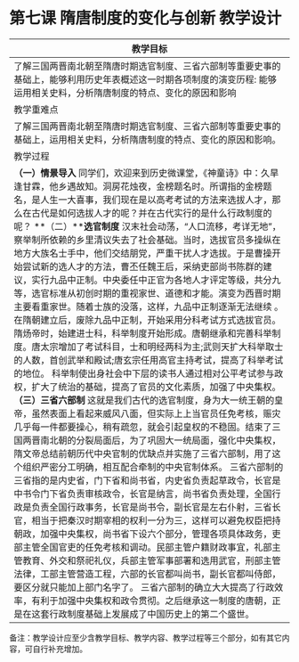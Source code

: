 # 第七课 隋唐制度的变化与创新 教学设计

| 教学目标                                                     |
| ------------------------------------------------------------ |
| 了解三国两晋南北朝至隋唐时期选官制度、三省六部制等重要史事的基础上，能够利用历史年表概述这一时期各项制度的演变历程:  能够运用相关史料，分析隋唐制度的特点、变化的原因和影响 |
| 教学重难点                                                   |
| 了解三国两晋南北朝至隋唐时期选官制度、三省六部制等重要史事的基础上，运用相关史料，分析隋唐制度的特点、变化的原因和影响。 |
| 教学过程                                                     |
| **（一）情景导入**  同学们，欢迎来到历史微课堂，《神童诗》中：久旱逢甘霖，他乡遇故知。洞房花烛夜，金榜题名时。所谓指的金榜题名，是人生一大喜事，我们现在是以高考考试的方法来选拔人才，那么在古代是如何选拔人才的呢？并在古代实行的是什么行政制度的呢？  **（二）****选官制度**  汉末社会动荡，“人口流移，考详无地”，察举制所依赖的乡里清议失去了社会基础。当时，选拔官员多操纵在地方大族名士手中，他们交结朋党，严重干扰人才选拔。于是曹操开始尝试新的选人才的方法，曹丕任魏王后，采纳吏部尚书陈群的建议，实行九品中正制。中央委任中正官为各地人才评定等级，共分九等，选官标准从初创时期的重视家世、道德和才能。演变为西晋时期主要看重家世。随着士族的没落，这样，九品中正制逐渐无法继续  。  在隋朝建立后，废除九品中正制，开始采用分科考试方式选拔官员。隋炀帝时，始建进士科，科举制度开始形成。唐朝继承和完善科举制度。唐太宗增加了考试科目，士和明经两科为主;武则天扩大科举取士的人数，首创武举和殿试;唐玄宗任用高官主持考试，提高了科举考试的地位。  科举制使出身社会中下层的读书人通过相对公平考试参与政权，扩大了统治的基础，提高了官员的文化素质，加强了中央集权。  **（三）三省六部制**  这就是我们古代的选官制度，身为大一统王朝的皇帝，虽然表面上看起来威风八面，但实际上上当官员任免考核，赈灾几乎每一件都要操心，稍有疏忽，就会引起皇权的不稳固。结束了三国两晋南北朝的分裂局面后，为了巩固大一统局面，强化中央集权，隋文帝总结前朝历代中央官制的优缺点并实施了三省六部制，用了这个组织严密分工明确，相互配合牵制的中央官制体系。  三省六部制的三省指的是内史省，门下省和尚书省，内史省负责起草政令，长官是中书令门下省负责审核政令，长官是纳言，尚书省负责处理，全国行政是负责全国行政事务，长官是尚书令，副长官是左右仆射，三省长官，相当于把秦汉时期宰相的权利一分为三，这样可以避免权臣把持朝政，加强中央集权，尚书省下设六个部分，管理各项具体政务，吏部主管全国官吏的任免考核和调动。民部主管户籍财政事宜，礼部主管教育、外交和祭祀礼仪，兵部主管军事部署和选用武官，刑部主管法律，工部主管营造工程，六部的长官都叫尚书，副长官都叫侍郎，要区分就只能加上部门名字了。     三省六部制的确立大大提高了行政效率，有利于加强中央集权和政令贯彻。之后继承这一制度的唐朝，正是在这套行政制度基础上发展成了中国历史上的第二个盛世。 |

备注：教学设计应至少含教学目标、教学内容、教学过程等三个部分，如有其它内容，可自行补充增加。
 